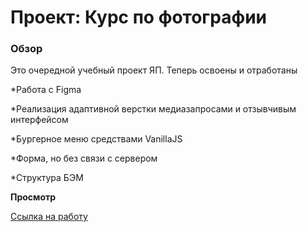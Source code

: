 # Проект: Курс по фотографии

### Обзор

Это очередной учебный проект ЯП. Теперь освоены и отработаны

*Работа с Figma

*Реализация адаптивной верстки медиазапросами и отзывчивым интерфейсом

*Бургерное меню средствами VanillaJS

*Форма, но без связи с сервером

*Структура БЭМ

**Просмотр**

 [Ссылка на работу](polinaru.github.io/photography-course/)
